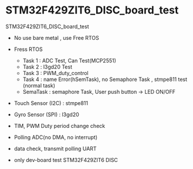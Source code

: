 # STM32F429ZIT6_DISC_board_test
STM32F429ZIT6_DISC_board_test

 - No use bare metal , use Free RTOS
 - Fress RTOS
   - Task 1 : ADC Test, Can Test(MCP2551)
   - Task 2 : l3gd20 Test
   - Task 3 : PWM_duty_control
   - Task 4 : name Error(hSemTask), no Semaphore Task , stmpe811 test (normal task)
   - SemaTask : semaphore Task, User push button -> LED ON/OFF
   
 - Touch Sensor (I2C) : stmpe811
 - Gyro Sensor (SPI) : l3gd20
 - TIM, PWM Duty period change check
 - Polling ADC(no DMA, no interrupt)
 - data check, transmit polling UART
 - only dev-board test STM32F429ZIT6 DISC
